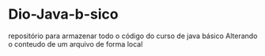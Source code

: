 # Dio-Java-b-sico
repositório para armazenar todo o código do curso de java básico
Alterando o conteudo de um arquivo de forma local